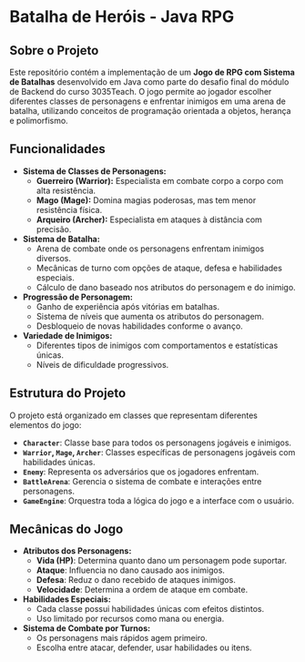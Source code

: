 # Batalha de Heróis - Java RPG

## Sobre o Projeto
Este repositório contém a implementação de um **Jogo de RPG com Sistema de Batalhas** desenvolvido em Java como parte do desafio final do módulo de Backend do curso 3035Teach. O jogo permite ao jogador escolher diferentes classes de personagens e enfrentar inimigos em uma arena de batalha, utilizando conceitos de programação orientada a objetos, herança e polimorfismo.

## Funcionalidades
- **Sistema de Classes de Personagens:**
    - **Guerreiro (Warrior):** Especialista em combate corpo a corpo com alta resistência.
    - **Mago (Mage):** Domina magias poderosas, mas tem menor resistência física.
    - **Arqueiro (Archer):** Especialista em ataques à distância com precisão.
- **Sistema de Batalha:**
    - Arena de combate onde os personagens enfrentam inimigos diversos.
    - Mecânicas de turno com opções de ataque, defesa e habilidades especiais.
    - Cálculo de dano baseado nos atributos do personagem e do inimigo.
- **Progressão de Personagem:**
    - Ganho de experiência após vitórias em batalhas.
    - Sistema de níveis que aumenta os atributos do personagem.
    - Desbloqueio de novas habilidades conforme o avanço.
- **Variedade de Inimigos:**
    - Diferentes tipos de inimigos com comportamentos e estatísticas únicas.
    - Níveis de dificuldade progressivos.

## Estrutura do Projeto
O projeto está organizado em classes que representam diferentes elementos do jogo:
- **`Character`**: Classe base para todos os personagens jogáveis e inimigos.
- **`Warrior`, `Mage`, `Archer`**: Classes específicas de personagens jogáveis com habilidades únicas.
- **`Enemy`**: Representa os adversários que os jogadores enfrentam.
- **`BattleArena`**: Gerencia o sistema de combate e interações entre personagens.
- **`GameEngine`**: Orquestra toda a lógica do jogo e a interface com o usuário.

## Mecânicas do Jogo
- **Atributos dos Personagens:**
    - **Vida (HP)**: Determina quanto dano um personagem pode suportar.
    - **Ataque**: Influencia no dano causado aos inimigos.
    - **Defesa**: Reduz o dano recebido de ataques inimigos.
    - **Velocidade**: Determina a ordem de ataque em combate.
- **Habilidades Especiais:**
    - Cada classe possui habilidades únicas com efeitos distintos.
    - Uso limitado por recursos como mana ou energia.
- **Sistema de Combate por Turnos:**
    - Os personagens mais rápidos agem primeiro.
    - Escolha entre atacar, defender, usar habilidades ou itens.